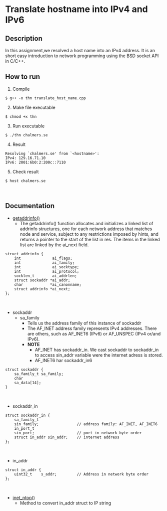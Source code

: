 # Translate hostname into IPv4 and IPv6

## Description 
In this assignment,we resolved a host name into an IPv4 address. It is an short easy introduction to network programming using the BSD socket API in C/C++.

## How to run
1. Compile 
```
$ g++ -o thn translate_host_name.cpp
```

2. Make file executable
```
$ chmod +x thn
```

3. Run executable
```
$ ./thn chalmers.se
```

4. Result
```
Resolving `chalmers.se' from `<hostname>':
IPv4: 129.16.71.10
IPv6: 2001:6b0:2:200c::7110
```

5. Check result
```
$ host chalmers.se
```

</br>

## Documentation

- [getaddrinfo()](http://man7.org/linux/man-pages/man3/getaddrinfo.3.html)
  - The getaddrinfo() function allocates and initializes a linked list of addrinfo structures, one for each network address that matches node and service, subject to any restrictions imposed by hints, and returns a pointer to the start of the list in res.  The items in the linked list are linked by the ai_next field.

```
struct addrinfo {
    int              ai_flags;
    int              ai_family;
    int              ai_socktype;
    int              ai_protocol;
    socklen_t        ai_addrlen;
    struct sockaddr *ai_addr;
    char            *ai_canonname;
    struct addrinfo *ai_next;
};
```

</br>

- sockaddr
  - sa_family 
    - Tells us the address family of this instance of sockaddr
    - The AF_INET address family represents IPv4 addresses. There are others, such as AF_INET6 (IPv6) or AF_UNSPEC (IPv4 or/and IPv6). 
    - **NOTE** 
      - AF_INET has sockaddr_in. We cast sockaddr to sockaddr_in to access sin_addr variable were the internet adress is stored.
      - AF_INET6 har sockaddr_in6
```
struct sockaddr {
    sa_family_t sa_family;
    char
    sa_data[14];
}
```

</br>

- sockaddr_in
```
struct sockaddr_in {
    sa_family_t
    sin_family;                 // address family: AF_INET, AF_INET6
    in_port_t
    sin_port;                   // port in network byte order
    struct in_addr sin_addr;    // internet address
};
```

</br>

- in_addr
```
struct in_addr {
    uint32_t	s_addr;         // Address in network byte order
};
```

</br>

- [inet_ntop()](http://man7.org/linux/man-pages/man3/inet_ntop.3.html)
  - Method to convert in_addr struct to IP string